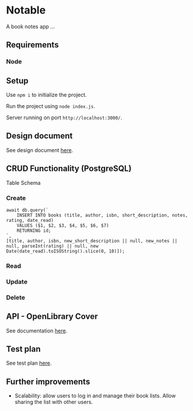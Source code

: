 # Notable

A book notes app ...

## Requirements

### Node

## Setup
Use `npm i` to initialize the project.

Run the project using `node index.js`.

Server running on port `http://localhost:3000/`.

## Design document
See design document [here](docs/design/notable-design-doc.pdf).

## CRUD Functionality (PostgreSQL)
Table Schema

### Create
```
await db.query(`
	INSERT INTO books (title, author, isbn, short_description, notes, rating, date_read)
	VALUES ($1, $2, $3, $4, $5, $6, $7)
	RETURNING id;
`,
[title, author, isbn, new_short_description || null, new_notes || null, parseInt(rating) || null, new Date(date_read).toISOString().slice(0, 10)]);
```

### Read

### Update

### Delete

## API - OpenLibrary Cover
See documentation [here](https://openlibrary.org/dev/docs/api/covers).

## Test plan
See test plan [here](docs/test_plan/test_plan.md).

## Further improvements
- Scalability: allow users to log in and manage their book lists. Allow sharing the list with other users.